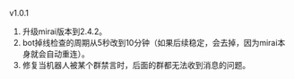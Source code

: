 v1.0.1
1. 升级mirai版本到2.4.2。
2. bot掉线检查的周期从5秒改到10分钟（如果后续稳定，会去掉，因为mirai本身就会自动重连）。
3. 修复当机器人被某个群禁言时，后面的群都无法收到消息的问题。
